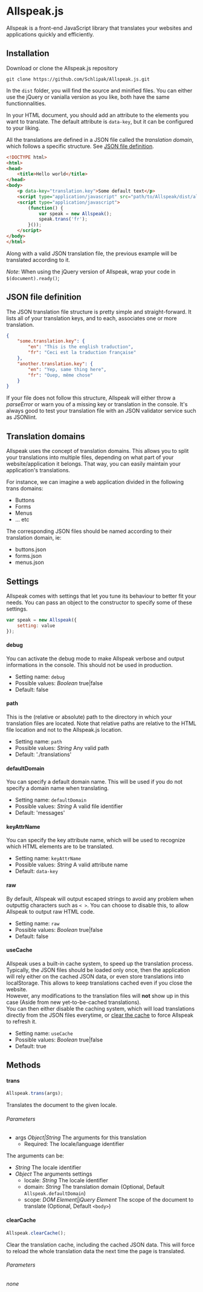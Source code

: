 Allspeak.js
===========

Allspeak is a front-end JavaScript library that translates your websites and applications quickly and efficiently.

## Installation

Download or clone the Allspeak.js repository

```
git clone https://github.com/Schlipak/Allspeak.js.git
```

In the `dist` folder, you will find the source and minified files. You can either use the jQuery or vanialla version as you like, both have the same functionnalities.

In your HTML document, you should add an attribute to the elements you want to translate. The default attribute is `data-key`, but it can be configured to your liking.

All the translations are defined in a JSON file called the *translation domain*, which follows a specific structure. See [JSON file definition](#json-file-definition).

``` html
<!DOCTYPE html>
<html>
<head>
	<title>Hello world</title>
</head>
<body>
	<p data-key="translation.key">Some default text</p>
	<script type="application/javascript" src="path/to/Allspeak/dist/allspeak.min.js"></script>
	<script type="application/javascript">
		(function() {
			var speak = new Allspeak();
			speak.trans('fr');
		}());
	</script>
</body>
</html>
```

Along with a valid JSON translation file, the previous example will be translated according to it.

*Note*: When using the jQuery version of Allspeak, wrap your code in `$(document).ready()`;

## JSON file definition

The JSON translation file structure is pretty simple and straight-forward. It lists all of your translation keys, and to each, associates one or more translation.

``` json
{
	"some.translation.key": {
		"en": "This is the english traduction",
		"fr": "Ceci est la traduction française"
	},
	"another.translation.key": {
		"en": "Yep, same thing here",
		"fr": "Ouep, même chose"
	}
}
```

If your file does not follow this structure, Allspeak will either throw a *parseError* or warn you of a missing key or translation in the console. It's always good to test your translation file with an JSON validator service such as JSONlint.

## Translation domains

Allspeak uses the concept of translation domains. This allows you to split your translations into multiple files, depending on what part of your website/application it belongs. That way, you can easily maintain your application's translations.

For instance, we can imagine a web application divided in the following trans domains:

* Buttons
* Forms
* Menus
* ... etc

The corresponding JSON files should be named according to their translation domain, ie:

* buttons.json
* forms.json
* menus.json

## Settings

Allspeak comes with settings that let you tune its behaviour to better fit your needs. You can pass an object to the constructor to specify some of these settings.

``` javascript
var speak = new Allspeak({
	setting: value
});
```

#### debug

You can activate the debug mode to make Allspeak verbose and output informations in the console. This should not be used in production.

* Setting name: `debug`
* Possible values: *Boolean* true|false
* Default: false

#### path

This is the (relative or absolute) path to the directory in which your translation files are located.
Note that relative paths are relative to the HTML file location and not to the Allspeak.js location.

* Setting name: `path`
* Possible values: *String* Any valid path
* Default: './translations'

#### defaultDomain

You can specify a default domain name. This will be used if you do not specify a domain name when translating.

* Setting name: `defaultDomain`
* Possible values: *String* A valid file identifier
* Default: 'messages'

#### keyAttrName

You can specify the key attribute name, which will be used to recognize which HTML elements are to be translated.

* Setting name: `keyAttrName`
* Possible values: *String* A valid attribute name
* Default: `data-key`

#### raw

By default, Allspeak will output escaped strings to avoid any problem when outputtig characters such as `< >`. You can choose to disable this, to allow Allspeak to output raw HTML code.

* Setting name: `raw`
* Possible values: *Boolean* true|false
* Default: false

#### useCache

Allspeak uses a built-in cache system, to speed up the translation process.<br>
Typically, the JSON files should be loaded only once, then the application will rely either on the cached JSON data, or even store translations into localStorage. This allows to keep translations cached even if you close the website.<br>
However, any modifications to the translation files will **not** show up in this case (Aside from new yet-to-be-cached translations).<br>
You can then either disable the caching system, which will load translations directly from the JSON files everytime, or [clear the cache](#clearcache) to force Allspeak to refresh it.

* Setting name: `useCache`
* Possible values: *Boolean* true|false
* Default: true

## Methods

#### trans

``` javascript
Allspeak.trans(args);
```

Translates the document to the given locale.

###### Parameters

* args *Object|String* The arguments for this translation
	* Required: The locale/language identifier

The arguments can be:

* *String* The locale identifier
* *Object* The arguments settings
	- locale: *String* The locale identifier
	- domain: *String* The translation domain (Optional, Default `Allspeak.defaultDomain`)
	- scope: *DOM Element|jQuery Element* The scope of the document to translate (Optional, Default `<body>`)

#### clearCache

``` javascript
Allspeak.clearCache();
```

Clear the translation cache, including the cached JSON data. This will force to reload the whole translation data the next time the page is translated.

###### Parameters

*none*
